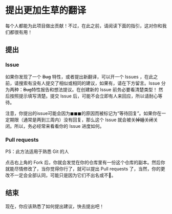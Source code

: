 # 提出更加生草的翻译
每个人都能为此项目做出贡献！不过，在此之前，请阅读下面的指引，这对你和我们都很有用！
## 提出
### Issue
如果你发现了一个 ~~Bug~~ 特性，或者提出新翻译，可以开一个 Issues ，在此之前，请搜索有没有人提交了相似或相同的建议，如果有，请在下方留言。Issue 分为两种：~~Bug~~特性报告和想法提议。在创建新的 Issue 前务必要看清楚类型！ 然后按照提示填写清楚。提交 Issue 后，可能不会立即有人来回应，所以请耐心等待。

注意，你提出的issue可能会因为◼◼◼的原因而被标记为“等待回复”。如果你在一定期限（通常是两到三周内）没有回复，那么这个 Issue 就会被~~关掉姐关闭~~关闭。所以，务必经常来看看你的 Issue 进度如何。

### Pull requests
PS：此方法适用于熟悉 Git 的人

点击右上角的 Fork 后，你就会发觉在你的仓库里有一份这个仓库的副本。然后你就能尽情修改了，当你觉得你行了，就可以提出 Pull requests 了，当然，你的更改不一定会全部认同，可能只是因为它们不出名或不🌿️。

## 结束
现在，你应该熟悉了如何提出建议，快去提出吧！
